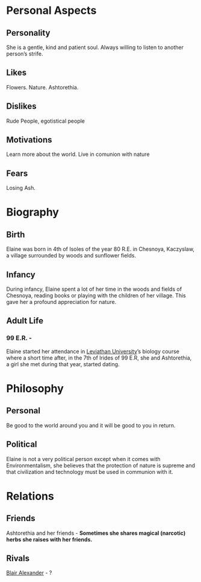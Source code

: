 # Personal Aspects


## Personality


She is a gentle, kind and patient soul. Always willing to listen to another person’s strife.

## Likes

Flowers. Nature. Ashtorethia.

## Dislikes

Rude People, egotistical people

## Motivations

Learn more about the world. Live in comunion with nature

## Fears

Losing Ash.

# Biography

## Birth

Elaine was born in 4th of Isoles of the year 80 R.E. in Chesnoya, Kaczyslaw, a village surrounded by woods and sunflower fields.

## Infancy

During infancy, Elaine spent a lot of her time in the woods and fields of Chesnoya, reading books or playing with the children of her village. This gave her a profound appreciation for nature.

## Adult Life

### 99 E.R. -

Elaine started her attendance in [Leviathan University](../../world/leviathan_university)’s biology course where a short time after, in the 7th of Irides of 99 E.R, she and Ashtorethia, a girl she met during that year, started dating.

# Philosophy

## Personal

Be good to the world around you and it will be good to you in return.

## Political

Elaine is not a very political person except when it comes with Environmentalism, she believes that the protection of nature is supreme and that civilization and technology must be used in communion with it.

# Relations

## Friends

Ashtorethia and her friends - **Sometimes she shares magical (narcotic) herbs she raises with her friends.**

## Rivals

[Blair Alexander](./blair_alexander) - ?